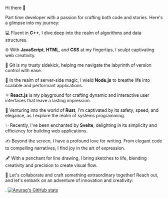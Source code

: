  Hi there 👋




Part time developer with a passion for crafting both code and stories. Here's a glimpse into my journey:

💻 Fluent in **C++**, I dive deep into the realm of algorithms and data structures.

🌐 With **JavaScript**, **HTML**, and **CSS** at my fingertips, I sculpt captivating web creativity.

🔧 Git is my trusty sidekick, helping me navigate the labyrinth of version control with ease.

🌱 In the realm of server-side magic, I wield **Node.js** to breathe life into scalable and performant applications.

⚛️ **React.js** is my playground for crafting dynamic and interactive user interfaces that leave a lasting impression.

🦀 Venturing into the world of **Rust**, I'm captivated by its safety, speed, and elegance, as I explore the realm of systems programming.

✨ Recently, I've been enchanted by **Svelte**, delighting in its simplicity and efficiency for building web applications.

✍️ Beyond the screen, I have a profound love for writing. From elegant code to compelling narratives, I find joy in the art of expression.

🖋️ With a penchant for line drawing, I bring sketches to life, blending creativity and precision to create visual flow.

🌟 Let's collaborate and craft something extraordinary together! Reach out, and let's embark on an adventure of innovation and creativity:

.
[![Anurag's GitHub stats](https://github-readme-stats.vercel.app/api?username=nadeemcv)](https://github.com/anuraghazra/github-readme-stats)

